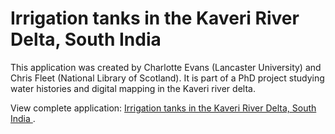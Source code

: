 # Irrigation tanks in the Kaveri River Delta, South India

This application was created by Charlotte Evans (Lancaster University) and Chris Fleet (National Library of Scotland). It is part of a PhD project studying water histories and digital mapping in the Kaveri river delta.


View complete application: <a href="https://geo.nls.uk/maps/irrigation-tanks">Irrigation tanks in the Kaveri River Delta, South India
</a>.
